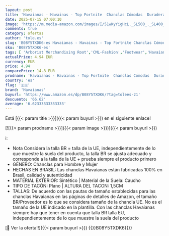 ```yaml
---
layout: post
title: 'Havaianas - Havainas - Top Fortnite  Chanclas Cómodas  Duraderas y Ligeras  Diseño con los Momentos Icónicos del Juego  Suela Antideslizante  Adultos Unisex'
date: 2025-07-15 07:00:10
image: 'https://m.media-amazon.com/images/I/51wKyYigHcL._SL500_._SL400_.jpg'
comments: true
category: ofertas
author: 'tole.es'
slug: 'B08Y5TXDK6-es Havaianas - Havainas - Top Fortnite Chanclas Cómodas...'
sku: 'B08Y5TXDK6-es'
tags: [ 'Arborist Merchandising Root','CML-Fashion','Footwear','Havaianas','Mens Fashion','Moda','Moda Hombre','Sandalias de dedo para hombre','Selección de calzado para el verano','Self Service','Special Features Stores','Top Brands Fashion Men','Top Brands Fashion Mens Footwear','Top Brands Fashion Selection','Zapatos para hombre','c8538d25-3af9-48d3-aeff-5f3ce5572a36_0','c8538d25-3af9-48d3-aeff-5f3ce5572a36_1901','c8538d25-3af9-48d3-aeff-5f3ce5572a36_2101','c8538d25-3af9-48d3-aeff-5f3ce5572a36_4401','c8538d25-3af9-48d3-aeff-5f3ce5572a36_9001','chanclas','havaianas','🇪🇸', ]
actualPrice: 4.94 EUR
currency: EUR
price: 4.94
comparePrice: 14.8 EUR
prodname: 'Havaianas - Havainas - Top Fortnite  Chanclas Cómodas  Duraderas y Ligeras  Diseño con los Momentos Icónicos del Juego  Suela Antideslizante  Adultos Unisex'
country: 'es'
flag: '🇪🇸'
brand: 'Havaianas'
buyurl: 'https://www.amazon.es/dp/B08Y5TXDK6/?tag=tolees-21'
descuento: '66.62'
average: '6.62333333333333'
---
```


Está [{{< param title >}}]({{< param buyurl >}}) en el siguiente enlace!

[![{{< param prodname >}}]({{< param image >}})]({{< param buyurl >}})

ℹ️:

- Nota Considera la talla BR = talla de la UE, independientemente de lo que muestre la suela del producto, la talla BR se ajusta adecuado y corresponde a la talla de la UE + prueba siempre el producto primero
- GÉNERO: Chanclas para Hombre y Mujer
- HECHAS EN BRASIL: Las chanclas Havaianas están fabricadas 100% en Brasil, calidad y autenticidad
- MATERIAL EXTERIOR: Sintético | Material de la Suela: Caucho
- TIPO DE TACÓN: Plano | ALTURA DEL TACON: 1,5CM
- TALLAS: De acuerdo con las pautas de tamaño establecidas para las chanclas Havaianas en las páginas de detalles de Amazon, el tamaño BR/Proveedor es lo que se considera tamaño de la chancla UE. No es el tamaño de la UE indicado en la plantilla. Con las chanclas Havaianas siempre hay que tener en cuenta que talla BR talla EU, independientemente de lo que muestre la suela del producto

[🛒 Ver la oferta!!]({{< param buyurl >}})
{{<world>}}B08Y5TXDK6{{</world>}}
